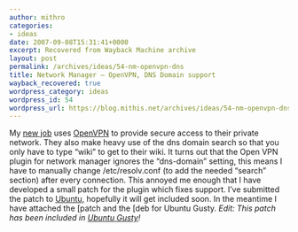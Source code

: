 ```yaml
---
author: mithro
categories:
- ideas
date: 2007-09-08T15:31:41+0000
excerpt: Recovered from Wayback Machine archive
layout: post
permalink: /archives/ideas/54-nm-openvpn-dns
title: Network Manager – OpenVPN, DNS Domain support
wayback_recovered: true
wordpress_category: ideas
wordpress_id: 54
wordpress_url: https://blog.mithis.net/archives/ideas/54-nm-openvpn-dns
---
```

My [new job](http://www.astc-design.com/) uses [OpenVPN](http://www.openvpn.org/) to provide secure access to their private network. They also make heavy use of the dns domain search so that you only have to type “wiki” to get to their wiki. It turns out that the Open VPN plugin for network manager ignores the “dns-domain” setting, this means I have to manually change /etc/resolv.conf (to add the needed “search” section) after every connection.
This annoyed me enough that I have developed a small patch for the plugin which fixes support. I’ve submitted the patch to [Ubuntu,](http://www.ubuntu.com/) hopefully it will get included soon. In the meantime I have attached the [patch and the [deb for Ubuntu Gusty.
*Edit: This patch has been included in [Ubuntu Gusty](https://bugs.launchpad.net/ubuntu/+source/network-manager-openvpn/+bug/138181)!*
